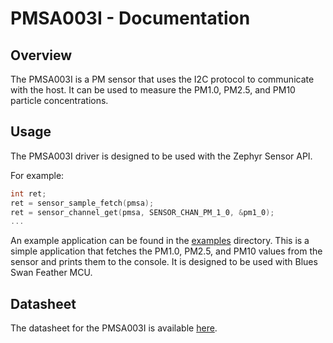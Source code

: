 # PMSA003I - Documentation

## Overview

The PMSA003I is a PM sensor that uses the I2C protocol to communicate with the host.
It can be used to measure the PM1.0, PM2.5, and PM10 particle concentrations.

## Usage

The PMSA003I driver is designed to be used with the Zephyr Sensor API.

For example:

```c
int ret;
ret = sensor_sample_fetch(pmsa);
ret = sensor_channel_get(pmsa, SENSOR_CHAN_PM_1_0, &pm1_0);
...
```

An example application can be found in the [examples](../examples) directory. This is a simple application that fetches the PM1.0, PM2.5, and PM10 values from the sensor and prints them to the console. It is designed to be used with Blues Swan Feather MCU.

## Datasheet

The datasheet for the PMSA003I is available [here](datasheet.pdf).